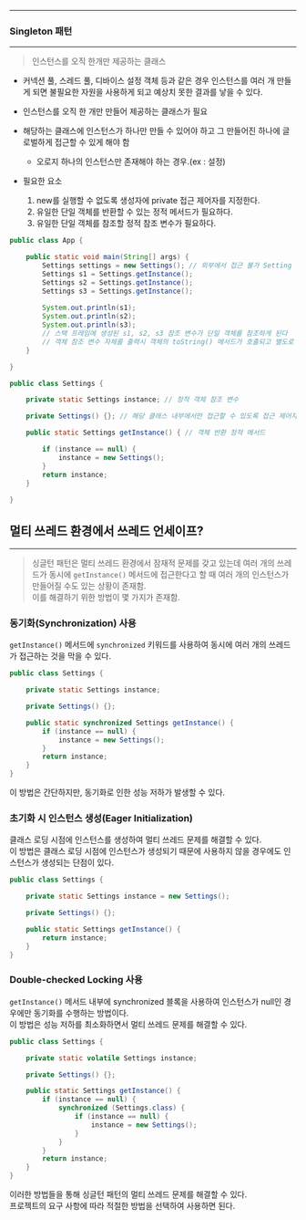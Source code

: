 ***

### Singleton 패턴

---

> 인스턴스를 오직 한개만 제공하는 클래스

-   커넥션 풀, 스레드 풀, 디바이스 설정 객체 등과 같은 경우 인스턴스를 여러 개 만들게 되면 불필요한 자원을 사용하게 되고 예상치 못한 결과를 낳을 수 있다.
-   인스턴스를 오직 한 개만 만들어 제공하는 클래스가 필요

-   해당하는 클래스에 인스턴스가 하나만 만들 수 있어야 하고 그 만들어진 하나에 글로벌하게 접근할 수 있게 해야 함
    
    -   오로지 하나의 인스턴스만 존재해야 하는 경우.(ex : 설정)
    
-   필요한 요소
    
    1.  new를 실행할 수 없도록 생성자에 private 접근 제어자를 지정한다.
    2.  유일한 단일 객체를 반환할 수 있는 정적 메서드가 필요하다.
    3.  유일한 단일 객체를 참조할 정적 참조 변수가 필요하다.


```java
public class App {

	public static void main(String[] args) {
		Settings settings = new Settings(); // 외부에서 접근 불가 Setting 클래스 내부에서 접근 할 수 있도록 해줘야 함
		Settings s1 = Settings.getInstance();
		Settings s2 = Settings.getInstance();
		Settings s3 = Settings.getInstance();
		
		System.out.println(s1);
		System.out.println(s2);
		System.out.println(s3);
		// 스택 프레임에 생성된 s1, s2, s3 참조 변수가 단일 객체를 참조하게 된다
		// 객체 참조 변수 자체를 출력시 객체의 toString() 메서드가 호출되고 별도로 오버라이딩 하지 않았다면 객체 고유 값인 hashcode를 반환하게 되는데 호출할 때마다 같은 값을 출력한다.
	}

}

public class Settings {

	private static Settings instance; // 정적 객체 참조 변수

	private Settings() {}; // 해당 클래스 내부에서만 접근할 수 있도록 접근 제어자 private 사용

	public static Settings getInstance() { // 객체 반환 정적 메서드

		if (instance == null) {
			instance = new Settings();
		}
		return instance;
	}
	
}
```

## 멀티 쓰레드 환경에서 쓰레드 언세이프?

---

> 싱글턴 패턴은 멀티 쓰레드 환경에서 잠재적 문제를 갖고 있는데 여러 개의 쓰레드가 동시에 `getInstance()` 메서드에 접근한다고 할 때 여러 개의 인스턴스가 만들어질 수도 있는 상황이 존재함. \
> 이를 해결하기 위한 방법이 몇 가지가 존재함.

### 동기화(Synchronization) 사용

`getInstance()` 메서드에 `synchronized` 키워드를 사용하여 동시에 여러 개의 쓰레드가 접근하는 것을 막을 수 있다.

```java
public class Settings {

	private static Settings instance;

	private Settings() {};

	public static synchronized Settings getInstance() {
		if (instance == null) {
			instance = new Settings();
		}
		return instance;
	}
}

```

이 방법은 간단하지만, 동기화로 인한 성능 저하가 발생할 수 있다.

### 초기화 시 인스턴스 생성(Eager Initialization)

클래스 로딩 시점에 인스턴스를 생성하여 멀티 쓰레드 문제를 해결할 수 있다.  \
이 방법은 클래스 로딩 시점에 인스턴스가 생성되기 때문에 사용하지 않을 경우에도 인스턴스가 생성되는 단점이 있다.

```java
public class Settings {

	private static Settings instance = new Settings();

	private Settings() {};

	public static Settings getInstance() {
		return instance;
	}
}

```

### Double-checked Locking 사용

`getInstance()` 메서드 내부에 synchronized 블록을 사용하여 인스턴스가 null인 경우에만 동기화를 수행하는 방법이다.  \
이 방법은 성능 저하를 최소화하면서 멀티 쓰레드 문제를 해결할 수 있다.

```java
public class Settings {

	private static volatile Settings instance;

	private Settings() {};

	public static Settings getInstance() {
		if (instance == null) {
			synchronized (Settings.class) {
				if (instance == null) {
					instance = new Settings();
				}
			}
		}
		return instance;
	}
}

```

이러한 방법들을 통해 싱글턴 패턴의 멀티 쓰레드 문제를 해결할 수 있다. \
프로젝트의 요구 사항에 따라 적절한 방법을 선택하여 사용하면 된다.
